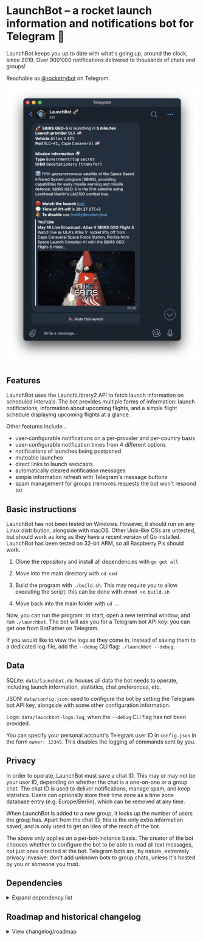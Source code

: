 # LaunchBot – a rocket launch information and notifications bot for Telegram 🚀
LaunchBot keeps you up to date with what's going up, around the clock, since 2019. Over 900'000 notifications delivered to thousands of chats and groups!

Reachable as [@rocketrybot](https://t.me/rocketrybot) on Telegram.

![preview](notification.png)

## Features
LaunchBot uses the LaunchLibrary2 API to fetch launch information on scheduled intervals. The bot provides multiple forms of information: launch notifications, information about upcoming flights, and a simple flight schedule displaying upcoming flights at a glance.

Other features include...
- user-configurable notifications on a per-provider and per-country basis
- user-configurable notification times from 4 different options
- notifications of launches being postponed
- muteable launches
- direct links to launch webcasts
- automatically cleared notification messages
- simple information refresh with Telegram's message buttons
- spam management for groups (removes requests the bot won't respond to)

## Basic instructions

LaunchBot has not been tested on Windows. However, it should run on any Linux distribution, alongside with macOS. Other Unix-like OSs are untested, but should work as long as they have a recent version of Go installed. LaunchBot has been tested on 32-bit ARM, so all Raspberry Pis should work.

1. Clone the repository and install all dependencies with `go get all`

2. Move into the main directory with `cd cmd`

3. Build the program with `./build.sh`. This may require you to allow executing the script: this can be done with `chmod +x build.sh`

4. Move back into the main folder with `cd ..`

Now, you can run the program: to start, open a new terminal window, and run `./launchbot`. The bot will ask you for a Telegram bot API key: you can get one from BotFather on Telegram.

If you would like to view the logs as they come in, instead of saving them to a dedicated log-file, add the `--debug` CLI flag: `./launchbot --debug`.

## Data
SQLite: `data/launchbot.db`: houses all data the bot needs to operate, including launch information, statistics, chat preferences, etc.

JSON: `data/config.json`: used to configure the bot by setting the Telegram bot API key, alongside with some other configuration information.

Logs: `data/launchbot-logs.log`, when the `--debug` CLI flag has not been provided.

You can specify your personal account's Telegram user ID in `config.json` in the form `owner: 12345`. This disables the logging of commands sent by you.

## Privacy

In order to operate, LaunchBot must save a chat ID. This may or may not be your user ID, depending on whether the chat is a one-on-one or a group chat. The chat ID is used to deliver notifications, manage spam, and keep statistics. Users can optionally store their time zone as a time zone database entry (e.g. Europe/Berlin), which can be removed at any time.

When LaunchBot is added to a new group, it looks up the number of users the group has. Apart from the chat ID, this is the only extra information saved, and is only used to get an idea of the reach of the bot.

The above only applies on a per-bot-instance basis. The creator of the bot chooses whether to configure the bot to be able to read all text messages, not just ones directed at the bot. Telegram bots are, by nature, extremely privacy invasive: don't add unknown bots to group chats, unless it's hosted by you or someone you trust.

## Dependencies

<details>
  <summary>Expand dependency list</summary>

- `gopkg.in/telebot.v3`: a fantastic Telegram bot API wrapper.

- `github.com/bwmarrin/discordgo`: Discord API wrapper, currently unused.

- `github.com/rs/zerolog`: a fantastic logging library.

- `bradfitz/latlong`: used to determine time zone from a Telegram location message.

- `dustin/go-humanize`: used to produce various human-friendly strings, such as time- and unit-related ones.

- `go-co-op/gocron`: used to schedule regular function calls, for e.g. dumping statistics to the disk.

- `go-resty/resty/v2`: a great alternative to the standard http library, with exponential back-off baked in.

- `hako/durafmt`: pretty ETA strings.

- `jayco/go-emoji-flag`: emoji flags from country codes.

- `jdkato/prose/v2`: natural language parsing for LL2's launch descriptions.

- `procyon-projects/chrono`: used to schedule API calls and notifications to a specific point in time.

- `gorm`: a fantastic ORM library for Go, used with the main SQLite database.

</details>

## Roadmap and historical changelog

<details>
  <summary>View changelog/roadmap</summary>
  	
	## 1.0 / first implementation (November 2019)

	- ✅ implemented uncached API requests
	
	- ✅ implemented the request of next launch via a direct API call

	
	## 1.2 / basic features (December 2019)

	- ✅ implement /next using DB calls
	
	- ✅ implement support for SpaceX core information

	
	## 1.3 / user-facing features (January 2020)
	
	- ✅ add "next" and "previous" button(s) to /next command
	
	- ✅ add a mute button to notifications
	
	- ✅ update /notify to be more user friendly
	
	- ✅ implement /feedback
	
	- ✅ improve notification handling with the hold flag -> moving NETs and info text regarding them
	
	- ✅ change launch database index from tminus to net

	
	## 1.4 / basic improvements (February 2020 ->)

	- ✅ Notify users of a launch being postponed if a notification has already been sent
	
	- ✅ disable logging of text messages; how to do feedback? (log feedback messages in a global array?)
	
	- ✅ add tbd-field to launches, so schedule can only show certain launch dates (filter certain and uncertain with a button)
	
	- ✅ add location (i.e. state/country) below pad information (Florida, USA etc.)

	
	## 1.5 / user-facing features
	
	- ✅ delete older notification messages when a new one is sent
	
	- [ ] add a "more info"/"less info" button to /next and notification messages
	
	- ✅ add probability of launch and launch location, separate from mission name etc. with \n\n
	
	- ✅ allow users to set their own notifications (i.e. 24h/12h/...)
	
	- ✅ allow users to set their own timezone
	
	
	## 2.0 / major back-end changes (October 2020)
	
	- ✅ upgrade to the LL2 API (LL1 closes at the end of October)
	
	- ✅ update from telepot Telegram API wrapper to python-telegram-bot
	
	- ✅ perform API requests intelligently, as the monthly request quota is enough for only one request every 8 minutes
	
		- ✅ don't update API on startup, unless it has been sufficiently long since last check: store requests in memory + storage
		
		- ✅ use schedule to schedule requests: just before a launch is due, plus for when notifications are supposed to be sent
		
		- ✅ a raw update schedule of once every 15 - 60 minutes
		
	- ✅ check for launch notifications intelligently
		
		- ✅ on API update, check for updated launch times (notification send times) -> clear schedule queue -> schedule next checks for when a notification is supposed to be sent
		
	- ✅ store LL2 and SpX API data in the same database
	
	- ✅ combine all separate database files into one file with multiple tables
	
	- ✅ attempt to split the monolithic file into multiple separate files, starting with the API request functions
	
	- ✅ index launches by the new unique launch ID instead of launch name

	- ✅ fully integrate new API and notifications systems with LaunchBot 1.5

	- ✅ complete pre_handler(), so we can update time zone information and get feedback

	- ✅ re-add statistics to all needed places

	- ✅ open-source LaunchBot ✨


	## 2.1 (December 2020 to February 2022)

	- ✅ Postpone notification fixes

	- ✅ Local bot API server support

	- ✅ Attempt to reduce rate-limits caused by sending stuff too fast at Telegram's API

	- ✅ Various edge-case and bug fixes
	
	
	## 3.0 / LaunchBot rework in Go (May 2022)

	- ✅ Improved code quality and project layout

	- ✅ Improved robustness and error recoverability of the backend

	- ✅ Dequeue messages properly to stay within API limits

	- ✅ Smart spam management for commands and callbacks, which reduces rate-limiting

	- ✅ Remove excessive complexity in storage and caching

	- ✅ Modularize most functions so that adding e.g. Discord functionality is easier

	- ✅ Reuse proven Python logic where possible with direct translation

	- ✅ Improve performance with better caching and Go's performance upside

	- ✅ Dance around API limits by sending incomplete messages, where the rest of the message can be later expanded

	- ✅ Add some group-specific settings, e.g. command permissions

	## 3.1 / threaded sender (June 2022)

	- ✅ Implements a threaded sender, achieving much higher send-rates
	
	- ✅ General improvements and bug-fixes

	## 3.2 and onwards

	- [ ] Inline queries (should be trivial to do)

	- [ ] Handle window starts/ends

		- Instead of continuous postponements, notify of window start -> 5 min notification

	- [ ] Support for general event types (event/upcoming endpoint)

		- Wrap launches in an Event{} type

	- [ ] "Featured launches" subscription option, for interesting one-off launches

	- [ ] Weekly summary messages

	- [ ] Web-app based set-up screen, notification info?

		- https://core.telegram.org/bots/webapps

		- Privacy implications

	- [ ] Discord support


</details>